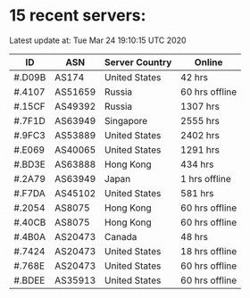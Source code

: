 # 15 recent servers:

Latest update at: Tue Mar 24 19:10:15 UTC 2020

| ID | ASN | Server Country | Online |
| -- | --- | -------------- | ------ |
| #.D09B | AS174 | United States | 42 hrs |
| #.4107 | AS51659 | Russia | 60 hrs offline |
| #.15CF | AS49392 | Russia | 1307 hrs |
| #.7F1D | AS63949 | Singapore | 2555 hrs |
| #.9FC3 | AS53889 | United States | 2402 hrs |
| #.E069 | AS40065 | United States | 1291 hrs |
| #.BD3E | AS63888 | Hong Kong | 434 hrs |
| #.2A79 | AS63949 | Japan | 1 hrs offline |
| #.F7DA | AS45102 | United States | 581 hrs |
| #.2054 | AS8075 | Hong Kong | 60 hrs offline |
| #.40CB | AS8075 | Hong Kong | 60 hrs offline |
| #.4B0A | AS20473 | Canada | 48 hrs |
| #.7424 | AS20473 | United States | 18 hrs offline |
| #.768E | AS20473 | United States | 60 hrs offline |
| #.BDEE | AS35913 | United States | 60 hrs offline |

